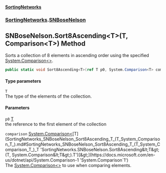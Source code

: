 #### [SortingNetworks](index.md 'index')
### [SortingNetworks](SortingNetworks.md 'SortingNetworks').[SNBoseNelson](SortingNetworks_SNBoseNelson.md 'SortingNetworks.SNBoseNelson')
## SNBoseNelson.Sort8Ascending&lt;T&gt;(T, Comparison&lt;T&gt;) Method
Sorts a collection of 8 elements in ascending order using the specified [System.Comparison&lt;&gt;](https://docs.microsoft.com/en-us/dotnet/api/System.Comparison-1 'System.Comparison`1').  
```csharp
public static void Sort8Ascending<T>(ref T p0, System.Comparison<T> comparison);
```
#### Type parameters
<a name='SortingNetworks_SNBoseNelson_Sort8Ascending_T_(T_System_Comparison_T_)_T'></a>
`T`  
The type of the elements of the collection.
  
#### Parameters
<a name='SortingNetworks_SNBoseNelson_Sort8Ascending_T_(T_System_Comparison_T_)_p0'></a>
`p0` [T](SortingNetworks_SNBoseNelson_Sort8Ascending_T_(T_System_Comparison_T_).md#SortingNetworks_SNBoseNelson_Sort8Ascending_T_(T_System_Comparison_T_)_T 'SortingNetworks.SNBoseNelson.Sort8Ascending&lt;T&gt;(T, System.Comparison&lt;T&gt;).T')  
the reference to the first element of the collection
  
<a name='SortingNetworks_SNBoseNelson_Sort8Ascending_T_(T_System_Comparison_T_)_comparison'></a>
`comparison` [System.Comparison&lt;](https://docs.microsoft.com/en-us/dotnet/api/System.Comparison-1 'System.Comparison`1')[T](SortingNetworks_SNBoseNelson_Sort8Ascending_T_(T_System_Comparison_T_).md#SortingNetworks_SNBoseNelson_Sort8Ascending_T_(T_System_Comparison_T_)_T 'SortingNetworks.SNBoseNelson.Sort8Ascending&lt;T&gt;(T, System.Comparison&lt;T&gt;).T')[&gt;](https://docs.microsoft.com/en-us/dotnet/api/System.Comparison-1 'System.Comparison`1')  
The [System.Comparison&lt;&gt;](https://docs.microsoft.com/en-us/dotnet/api/System.Comparison-1 'System.Comparison`1') to use when comparing elements.
  
